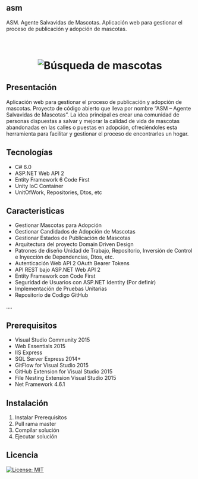 ## asm
ASM. Agente Salvavidas de Mascotas. Aplicación web para gestionar el proceso de publicación y adopción de mascotas.

<h1 align="center">
	<br>
	<img src="https://uialberto.files.wordpress.com/2017/01/00001.png" alt="Búsqueda de mascotas">
	<br>
</h1>

## Presentación
Aplicación web para gestionar el proceso de publicación y adopción de mascotas. Proyecto de código abierto que lleva por nombre “ASM – Agente Salvavidas de Mascotas”. La idea principal es crear una comunidad de personas dispuestas a salvar y mejorar la calidad de vida de mascotas abandonadas en las calles o puestas en adopción, ofreciéndoles esta herramienta para facilitar y gestionar el proceso de encontrarles un hogar.

## Tecnologías

- C# 6.0
- ASP.NET Web API 2
- Entity Framework 6 Code First
- Unity IoC Container
- UnitOfWork, Repositories, Dtos, etc


## Caracteristicas
- Gestionar Mascotas para Adopción
- Gestionar Candidados de Adopción de Mascotas
- Gestionar Estados de Publicación de Mascotas
- Arquitectura del proyecto Domain Driven Design
- Patrones de diseño Unidad de Trabajo, Repositorio, Inversión de Control e Inyección de Dependencias, Dtos, etc.
- Autenticación Web API 2 OAuth Bearer Tokens
- API REST bajo ASP.NET Web API 2
- Entity Framework con Code First
- Seguridad de Usuarios con ASP.NET Identity (Por definir)
- Implementación de Pruebas Unitarias
- Repositorio de Codigo GitHub

....

## Prerequisitos
- Visual Studio Community 2015
- Web Essentials 2015
- IIS Express
- SQL Server Express 2014+
- GitFlow for Visual Studio 2015
- GitHub Extension for Visual Studio 2015
- File Nesting Extension Visual Studio 2015
- Net Framework 4.6.1

## Instalación
1. Instalar Prerequisitos
2. Pull rama master
3. Compilar solución
4. Ejecutar solución



## Licencia

[![License: MIT](https://img.shields.io/badge/License-MIT-yellow.svg)](https://opensource.org/licenses/MIT)
